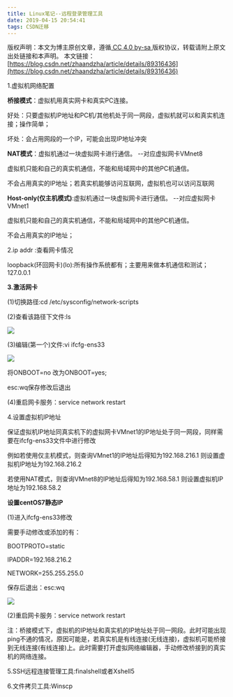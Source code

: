 ```yaml
---
title: Linux笔记--远程登录管理工具
date: 2019-04-15 20:54:41
tags: CSDN迁移
---
```

 [ ](http://creativecommons.org/licenses/by-sa/4.0/) 版权声明：本文为博主原创文章，遵循[ CC 4.0 by-sa ](http://creativecommons.org/licenses/by-sa/4.0/)版权协议，转载请附上原文出处链接和本声明。  本文链接：[https://blog.csdn.net/zhaandzha/article/details/89316436](https://blog.csdn.net/zhaandzha/article/details/89316436)   
    
   1.虚拟机网络配置

 **桥接模式**：虚拟机用真实网卡和真实PC连接。

 好处：只要虚拟机IP地址和PC机/其他机处于同一网段，虚拟机就可以和真实机连接；操作简单；

 坏处：会占用网段的一个IP，可能会出现IP地址冲突

 **NAT模式**：虚拟机通过一块虚拟网卡进行通信。 --对应虚拟网卡VMnet8

 虚拟机只能和自己的真实机通信，不能和局域网中的其他PC机通信。

 不会占用真实的IP地址；若真实机能够访问互联网，虚拟机也可以访问互联网

 **Host-only(仅主机模式)**:虚拟机通过一块虚拟网卡进行通信。 --对应虚拟网卡VMnet1

 虚拟机只能和自己的真实机通信，不能和局域网中的其他PC机通信。

 不会占用真实的IP地址；

 2.ip addr :查看网卡情况

 loopback(环回网卡)(lo):所有操作系统都有；主要用来做本机通信和测试；127.0.0.1

 **3.激活网卡**

 (1)切换路径:cd /etc/sysconfig/network-scripts

 (2)查看该路径下文件:ls

 ![](https://img-blog.csdnimg.cn/20190415201340286.PNG?x-oss-process=image/watermark,type_ZmFuZ3poZW5naGVpdGk,shadow_10,text_aHR0cHM6Ly9ibG9nLmNzZG4ubmV0L3poYWFuZHpoYQ==,size_16,color_FFFFFF,t_70)

 (3)编辑(第一个)文件:vi ifcfg-ens33

 ![](https://img-blog.csdnimg.cn/20190415201815339.PNG?x-oss-process=image/watermark,type_ZmFuZ3poZW5naGVpdGk,shadow_10,text_aHR0cHM6Ly9ibG9nLmNzZG4ubmV0L3poYWFuZHpoYQ==,size_16,color_FFFFFF,t_70)

 将ONBOOT=no 改为ONBOOT=yes;

 esc:wq保存修改后退出

 (4)重启网卡服务：service network restart

 

 4.设置虚拟机IP地址

 保证虚拟机IP地址同真实机下的虚拟网卡VMnet1的IP地址处于同一网段，同样需要在ifcfg-ens33文件中进行修改

 例如若使用仅主机模式，则查询VMnet1的IP地址后得知为192.168.216.1 则设置虚拟机IP地址为192.168.216.2

 若使用NAT模式，则查询VMnet8的IP地址后得知为192.168.58.1 则设置虚拟机IP地址为192.168.58.2

 **设置centOS7静态IP**

 (1)进入ifcfg-ens33修改

 需要手动修改或添加的有：

 BOOTPROTO=static

 IPADDR=192.168.216.2

 NETWORK=255.255.255.0

 保存后退出：esc:wq

 ![](https://img-blog.csdnimg.cn/20190415210149255.PNG?x-oss-process=image/watermark,type_ZmFuZ3poZW5naGVpdGk,shadow_10,text_aHR0cHM6Ly9ibG9nLmNzZG4ubmV0L3poYWFuZHpoYQ==,size_16,color_FFFFFF,t_70)

 (2)重启网卡服务：service network restart

 

 注：桥接模式下，虚拟机的IP地址和真实机的IP地址处于同一网段。此时可能出现ping不通的情况，原因可能是，若真实机是有线连接(无线连接)，虚拟机可能桥接到无线连接(有线连接)上。此时需要打开虚拟网络编辑器，手动修改桥接到的真实机的网络连接。

 5.SSH远程连接管理工具:finalshell或者Xshell5

 6.文件拷贝工具:Winscp

   
